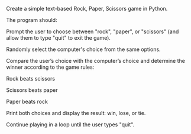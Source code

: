 Create a simple text-based Rock, Paper, Scissors game in Python.

The program should:

Prompt the user to choose between "rock", "paper", or "scissors" (and allow them to type "quit" to exit the game).

Randomly select the computer's choice from the same options.

Compare the user’s choice with the computer’s choice and determine the winner according to the game rules:

Rock beats scissors

Scissors beats paper

Paper beats rock

Print both choices and display the result: win, lose, or tie.

Continue playing in a loop until the user types "quit".